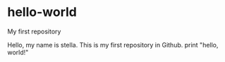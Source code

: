 # hello-world
My first repository

Hello, my name is stella. This is my first repository in Github.
print "hello, world!"

